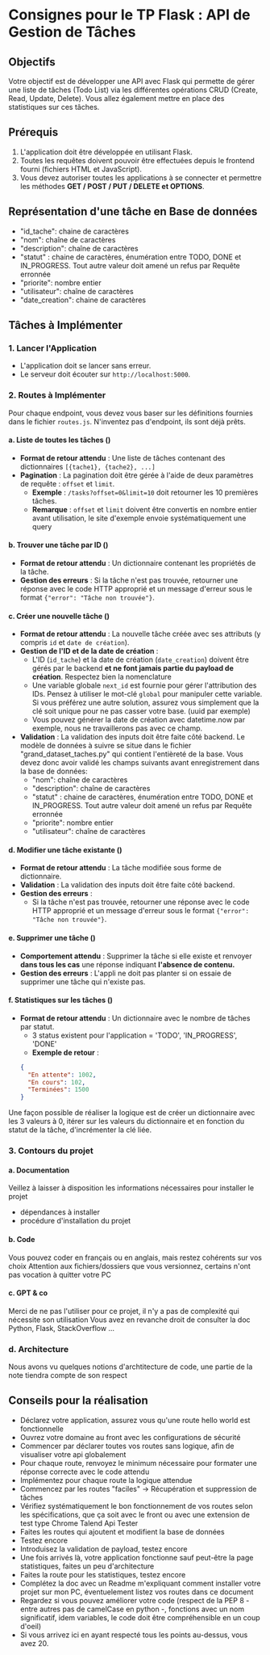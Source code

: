 # Consignes pour le TP Flask : API de Gestion de Tâches

## Objectifs

Votre objectif est de développer une API avec Flask qui permette de gérer une liste de tâches (Todo List) via les différentes opérations CRUD (Create, Read, Update, Delete). Vous allez également mettre en place des statistiques sur ces tâches.

## Prérequis

1. L'application doit être développée en utilisant Flask.
2. Toutes les requêtes doivent pouvoir être effectuées depuis le frontend fourni (fichiers HTML et JavaScript).
3. Vous devez autoriser toutes les applications à se connecter et permettre les méthodes **GET / POST / PUT / DELETE et OPTIONS**.

## Représentation d'une tâche en Base de données

- "id_tache": chaine de caractères
- "nom": chaîne de caractères
- "description": chaîne de caractères
- "statut" : chaine de caractères, énumération entre TODO, DONE et IN_PROGRESS. Tout autre valeur doit amené un refus par Requête erronnée
- "priorite": nombre entier
- "utilisateur": chaîne de caractères
- "date_creation": chaine de caractères

## Tâches à Implémenter

### 1. **Lancer l'Application**

- L'application doit se lancer sans erreur.
- Le serveur doit écouter sur `http://localhost:5000`.

### 2. **Routes à Implémenter**

Pour chaque endpoint, vous devez vous baser sur les définitions fournies dans le fichier `routes.js`. N'inventez pas d'endpoint, ils sont déjà prêts.

#### a. **Liste de toutes les tâches** ()

- **Format de retour attendu** : Une liste de tâches contenant des dictionnaires `[{tache1}, {tache2}, ...]`
- **Pagination** : La pagination doit être gérée à l'aide de deux paramètres de requête : `offset` et `limit`.
  - **Exemple** : `/tasks?offset=0&limit=10` doit retourner les 10 premières tâches.
  - **Remarque** : `offset` et `limit` doivent être convertis en nombre entier avant utilisation, le site d'exemple envoie systématiquement une query

#### b. **Trouver une tâche par ID** ()

- **Format de retour attendu** : Un dictionnaire contenant les propriétés de la tâche.
- **Gestion des erreurs** : Si la tâche n'est pas trouvée, retourner une réponse avec le code HTTP approprié et un message d'erreur sous le format `{"error": "Tâche non trouvée"}`.

#### c. **Créer une nouvelle tâche** ()

- **Format de retour attendu** : La nouvelle tâche créée avec ses attributs (y compris `id` et `date de création`).
- **Gestion de l'ID et de la date de création** :
  - L'ID (`id_tache`) et la date de création (`date_creation`) doivent être gérés par le backend **et ne font jamais partie du payload de création**. Respectez bien la nomenclature
  - Une variable globale `next_id` est fournie pour gérer l'attribution des IDs. Pensez à utiliser le mot-clé `global` pour manipuler cette variable. Si vous préférez une autre solution, assurez vous simplement que la clé soit unique pour ne pas casser votre base. (uuid par exemple)
  - Vous pouvez générer la date de création avec datetime.now par exemple, nous ne travaillerons pas avec ce champ.
- **Validation** : La validation des inputs doit être faite côté backend. Le modèle de données à suivre se situe dans le fichier "grand_dataset_taches.py" qui contient l'entièreté de la base. Vous devez donc avoir validé les champs suivants avant enregistrement dans la base de données:
  - "nom": chaîne de caractères
  - "description": chaîne de caractères
  - "statut" : chaine de caractères, énumération entre TODO, DONE et IN_PROGRESS. Tout autre valeur doit amené un refus par Requête erronnée
  - "priorite": nombre entier
  - "utilisateur": chaîne de caractères

#### d. **Modifier une tâche existante** ()

- **Format de retour attendu** : La tâche modifiée sous forme de dictionnaire.
- **Validation** : La validation des inputs doit être faite côté backend.
- **Gestion des erreurs** :
  - Si la tâche n'est pas trouvée, retourner une réponse avec le code HTTP approprié et un message d'erreur sous le format `{"error": "Tâche non trouvée"}`.

#### e. **Supprimer une tâche** ()

- **Comportement attendu** : Supprimer la tâche si elle existe et renvoyer **dans tous les cas** une réponse indiquant **l'absence de contenu.**
- **Gestion des erreurs** : L'appli ne doit pas planter si on essaie de supprimer une tâche qui n'existe pas.

#### f. **Statistiques sur les tâches** ()

- **Format de retour attendu** : Un dictionnaire avec le nombre de tâches par statut.
  - 3 status existent pour l'application = 'TODO', 'IN_PROGRESS', 'DONE'
  - **Exemple de retour** :
  ```json
  {
    "En attente": 1002,
    "En cours": 102,
    "Terminées": 1500
  }
  ```

Une façon possible de réaliser la logique est de créer un dictionnaire avec les 3 valeurs à 0, itérer sur les valeurs du dictionnaire et en fonction du statut de la tâche, d'incrémenter la clé liée.

### 3. **Contours du projet**

#### a. **Documentation**

Veillez à laisser à disposition les informations nécessaires pour installer le projet

- dépendances à installer
- procédure d'installation du projet

#### b. **Code**

Vous pouvez coder en français ou en anglais, mais restez cohérents sur vos choix
Attention aux fichiers/dossiers que vous versionnez, certains n'ont pas vocation à quitter votre PC

#### c. **GPT & co**

Merci de ne pas l'utiliser pour ce projet, il n'y a pas de complexité qui nécessite son utilisation
Vous avez en revanche droit de consulter la doc Python, Flask, StackOverflow ...

### d. Architecture

Nous avons vu quelques notions d'archtitecture de code, une partie de la note tiendra compte de son respect

## Conseils pour la réalisation

- Déclarez votre application, assurez vous qu'une route hello world est fonctionnelle
- Ouvrez votre domaine au front avec les configurations de sécurité
- Commencer par déclarer toutes vos routes sans logique, afin de visualiser votre api globalement
- Pour chaque route, renvoyez le minimum nécessaire pour formater une réponse correcte avec le code attendu
- Implémentez pour chaque route la logique attendue
- Commencez par les routes "faciles" -> Récupération et suppression de tâches
- Vérifiez systématiquement le bon fonctionnement de vos routes selon les spécifications, que ça soit avec le front ou avec une extension de test type Chrome Talend Api Tester
- Faites les routes qui ajoutent et modifient la base de données
- Testez encore
- Introduisez la validation de payload, testez encore
- Une fois arrivés là, votre application fonctionne sauf peut-être la page statistiques, faites un peu d'architecture
- Faites la route pour les statistiques, testez encore
- Complétez la doc avec un Readme m'expliquant comment installer votre projet sur mon PC, éventuelement listez vos routes dans ce document
- Regardez si vous pouvez améliorer votre code (respect de la PEP 8 - entre autres pas de camelCase en python -, fonctions avec un nom significatif, idem variables, le code doit être compréhensible en un coup d'oeil)
- Si vous arrivez ici en ayant respecté tous les points au-dessus, vous avez 20.
